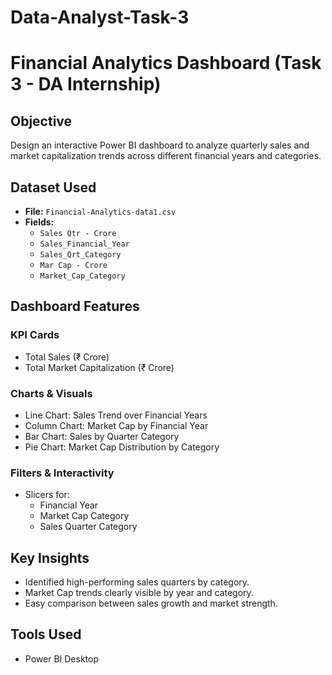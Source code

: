 # Data-Analyst-Task-3
# Financial Analytics Dashboard (Task 3 - DA Internship)

## Objective
Design an interactive Power BI dashboard to analyze quarterly sales and market capitalization trends across different financial years and categories.

## Dataset Used
- **File:** `Financial-Analytics-data1.csv`
- **Fields:**
  - `Sales Qtr - Crore`
  - `Sales_Financial_Year`
  - `Sales_Qrt_Category`
  - `Mar Cap - Crore`
  - `Market_Cap_Category`

## Dashboard Features

### KPI Cards
- Total Sales (₹ Crore)
- Total Market Capitalization (₹ Crore)

### Charts & Visuals
- Line Chart: Sales Trend over Financial Years
- Column Chart: Market Cap by Financial Year
- Bar Chart: Sales by Quarter Category
- Pie Chart: Market Cap Distribution by Category

### Filters & Interactivity
- Slicers for:
  - Financial Year
  - Market Cap Category
  - Sales Quarter Category

## Key Insights
- Identified high-performing sales quarters by category.
- Market Cap trends clearly visible by year and category.
- Easy comparison between sales growth and market strength.

## Tools Used
- Power BI Desktop
